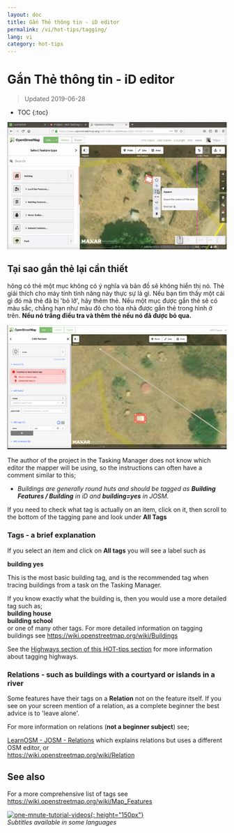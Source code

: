 ```yaml
---
layout: doc
title: Gắn Thẻ thông tin - iD editor
permalink: /vi/hot-tips/tagging/
lang: vi
category: hot-tips
---
```


Gắn Thẻ thông tin - iD editor
============

> Updated 2019-06-28

- TOC
{:toc}

![tagging][]


Tại sao gắn thẻ lại cần thiết
-------------------

hông có thẻ một mục không có ý nghĩa và bản đồ sẽ không hiển thị nó. Thẻ giải thích cho máy tính tính năng này thực sự là gì. Nếu bạn tìm thấy một cái gì đó mà thẻ đã bị 'bỏ lỡ', hãy thêm thẻ. Nếu một mục được gắn thẻ sẽ có màu sắc, chẳng hạn như màu đỏ cho tòa nhà được gắn thẻ trong hình ở trên. **Nếu nó trắng điều tra và thêm thẻ nếu nó đã được bỏ qua.**  

![tagged-building][]  

The author of the project in the Tasking Manager does not know which editor the mapper will be using, so the instructions can often have a comment similar to this;  

-  *Buildings are generally round huts and should be tagged as **Building Features / Building** in iD and **building=yes** in JOSM.*  

If you need to check what tag is actually on an item, click on it, then scroll to the bottom of the tagging pane and look under **All Tags**

### Tags - a brief explanation ###

If you select an item and click on **All tags** you will see a label such as  

**building    yes**  

This is the most basic building tag, and is the recommended tag when tracing buildings from a task on the Tasking Manager.  

If you know exactly what the building is, then you would use a more detailed tag such as;  
  **building   house**  
  **building   school**  
or one of many other tags. For more detailed information on tagging buildings see <https://wiki.openstreetmap.org/wiki/Buildings>  

See the [Highways section of this HOT-tips section](/en/hot-tips/highways/) for more information about tagging highways.  

### Relations - such as buildings with a courtyard or islands in a river ###

Some features have their tags on a **Relation** not on the feature itself. If you see on your screen mention of a relation, as a complete beginner the best advice is to 'leave alone'.  

For more information on relations (**not a beginner subject**) see;  

[LearnOSM - JOSM - Relations](/en/josm/josm-relations/) which explains relations but uses a different OSM editor, or  
<https://wiki.openstreetmap.org/wiki/Relation>

See also  
---------

For a more comprehensive list of tags see <https://wiki.openstreetmap.org/wiki/Map_Features>  

[![one-mnute-tutorial-videos]{: height="150px"}](https://www.youtube.com/playlist?list=PLb9506_-6FMHZ3nwn9heri3xjQKrSq1hN "Humanitarian OpenStreetMap Team - One minute Tutorial Videos")  
*Subtitles available in some languages*  





[tagging]:/images/hot-tips/tagging.gif
[keymon]:/images/hot-tips/keymon.png
[tagged-building]:/images/hot-tips/tagged-building.png
[one-mnute-tutorial-videos]: /images/hot-tips/one-mnute-tutorial-videos.png "Humanitarian OpenStreetMap Team One-Minute Tutorial Videos"